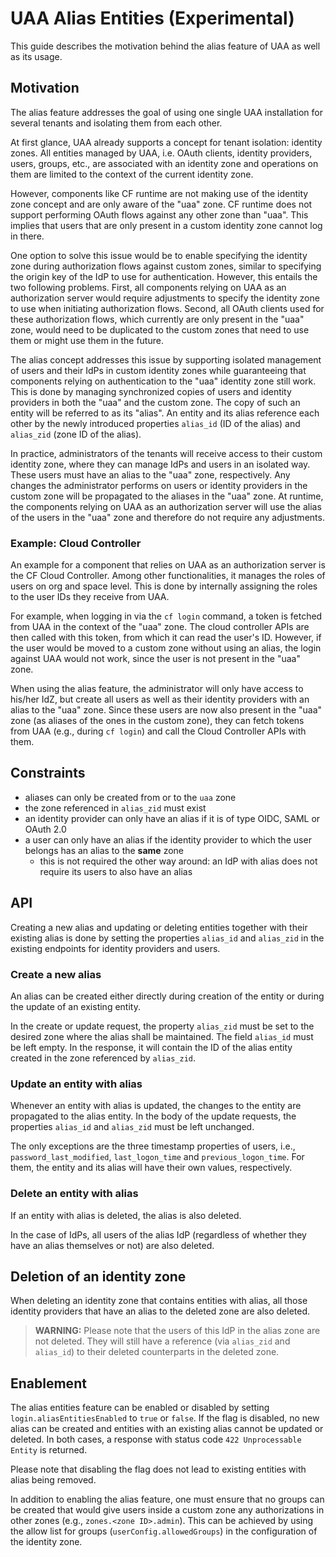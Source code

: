 # UAA Alias Entities (Experimental)

This guide describes the motivation behind the alias feature of UAA as well as its usage.

## Motivation

The alias feature addresses the goal of using one single UAA installation for several tenants and isolating them from 
each other.

At first glance, UAA already supports a concept for tenant isolation: identity zones.
All entities managed by UAA, i.e. OAuth clients, identity providers, users, groups, etc., are associated with an 
identity zone and operations on them are limited to the context of the current identity zone.

However, components like CF runtime are not making use of the identity zone concept and are only aware of the "uaa" 
zone.
CF runtime does not support performing OAuth flows against any other zone than "uaa".
This implies that users that are only present in a custom identity zone cannot log in there.

One option to solve this issue would be to enable specifying the identity zone during authorization flows against custom
zones, similar to specifying the origin key of the IdP to use for authentication.
However, this entails the two following problems.
First, all components relying on UAA as an authorization server would require adjustments to specify the identity zone 
to use when initiating authorization flows.
Second, all OAuth clients used for these authorization flows, which currently are only present in the "uaa" zone, would 
need to be duplicated to the custom zones that need to use them or might use them in the future.

The alias concept addresses this issue by supporting isolated management of users and their IdPs in custom identity 
zones while guaranteeing that components relying on authentication to the "uaa" identity zone still work.
This is done by managing synchronized copies of users and identity providers in both the "uaa" and the custom zone.
The copy of such an entity will be referred to as its "alias".
An entity and its alias reference each other by the newly introduced properties `alias_id` (ID of the alias) and 
`alias_zid` (zone ID of the alias).

In practice, administrators of the tenants will receive access to their custom identity zone, where they can manage IdPs
and users in an isolated way.
These users must have an alias to the "uaa" zone, respectively.
Any changes the administrator performs on users or identity providers in the custom zone will be propagated to the 
aliases in the "uaa" zone.
At runtime, the components relying on UAA as an authorization server will use the alias of the users in the "uaa" zone 
and therefore do not require any adjustments.

### Example: Cloud Controller

An example for a component that relies on UAA as an authorization server is the CF Cloud Controller.
Among other functionalities, it manages the roles of users on org and space level.
This is done by internally assigning the roles to the user IDs they receive from UAA.

For example, when logging in via the `cf login` command, a token is fetched from UAA in the context of the "uaa" zone.
The cloud controller APIs are then called with this token, from which it can read the user's ID.
However, if the user would be moved to a custom zone without using an alias, the login against UAA would not work, since
the user is not present in the "uaa" zone.

When using the alias feature, the administrator will only have access to his/her IdZ, but create all users as well as 
their identity providers with an alias to the "uaa" zone.
Since these users are now also present in the "uaa" zone (as aliases of the ones in the custom zone), they can fetch 
tokens from UAA (e.g., during `cf login`) and call the Cloud Controller APIs with them. 

## Constraints

- aliases can only be created from or to the `uaa` zone
- the zone referenced in `alias_zid` must exist
- an identity provider can only have an alias if it is of type OIDC, SAML or OAuth 2.0
- a user can only have an alias if the identity provider to which the user belongs has an alias to the **same** zone
  - this is not required the other way around: an IdP with alias does not require its users to also have an alias

## API

Creating a new alias and updating or deleting entities together with their existing alias is done by setting the 
properties `alias_id` and `alias_zid` in the existing endpoints for identity providers and users. 

### Create a new alias

An alias can be created either directly during creation of the entity or during the update of an existing entity.

In the create or update request, the property `alias_zid` must be set to the desired zone where the alias shall be 
maintained.
The field `alias_id` must be left empty.
In the response, it will contain the ID of the alias entity created in the zone referenced by `alias_zid`.

### Update an entity with alias

Whenever an entity with alias is updated, the changes to the entity are propagated to the alias entity.
In the body of the update requests, the properties `alias_id` and `alias_zid` must be left unchanged.

The only exceptions are the three timestamp properties of users, i.e., `password_last_modified`, `last_logon_time` and 
`previous_logon_time`.
For them, the entity and its alias will have their own values, respectively.

### Delete an entity with alias

If an entity with alias is deleted, the alias is also deleted.

In the case of IdPs, all users of the alias IdP (regardless of whether they have an alias themselves or not) are also 
deleted. 

## Deletion of an identity zone

When deleting an identity zone that contains entities with alias, all those identity providers that have an alias to the
deleted zone are also deleted.

> **WARNING:** Please note that the users of this IdP in the alias zone are not deleted.
> They will still have a reference (via `alias_zid` and `alias_id`) to their deleted counterparts in the deleted zone.

## Enablement

The alias entities feature can be enabled or disabled by setting `login.aliasEntitiesEnabled` to `true` or `false`.
If the flag is disabled, no new alias can be created and entities with an existing alias cannot be updated or deleted.
In both cases, a response with status code `422 Unprocessable Entity` is returned. 

Please note that disabling the flag does not lead to existing entities with alias being removed.

In addition to enabling the alias feature, one must ensure that no groups can be created that would give users inside a 
custom zone any authorizations in other zones (e.g., `zones.<zone ID>.admin`).
This can be achieved by using the allow list for groups (`userConfig.allowedGroups`) in the configuration of the 
identity zone. 











